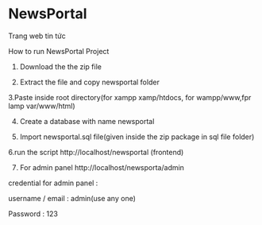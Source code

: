 # NewsPortal
Trang web tin tức 

How to run NewsPortal Project

1. Download the the zip file

2. Extract the file and copy newsportal folder

3.Paste inside root directory(for xampp xamp/htdocs, for wampp/www,fpr lamp var/www/html)

4. Create a database with name newsportal

5. Import newsportal.sql file(given inside the zip package in sql file folder)

6.run the script http://localhost/newsportal (frontend)

7. For admin panel  http://localhost/newsporta/admin


credential for admin panel :

username / email : admin(use any one) 

Password : 123
